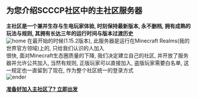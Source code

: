 ## 为您介绍SCCCP社区中的主社区服务器 

**主社区是一个兼并生存与生电玩家体验, 时刻保持最新版本, 永不删档, 拥有成熟的玩法与规则, 其拥有长达三年的运行时间与版本过渡历史**  
![home](https://s4.ax1x.com/2022/02/01/HFCJgS.jpg)
在最开始的时候(1.15.2版本), 此服务器是运行在Minecraft Realms(我的世界官方领域)上的, 只给我们认识的人加入  
很快, 面对Minecraft生态圈质量的下降, 我们决定建立自己的社区, 并开放了服务器并允许公共加入, 当然有规则, 正版玩家可以直接加入, 盗版玩家需要白名单, 这一规定也一直留到了现在, 作为整个社区统一的登录方式  
![ender](https://s4.ax1x.com/2022/02/01/HFCuBd.jpg)

[**准备好加入主社区了? 立即出发**](guide)  
